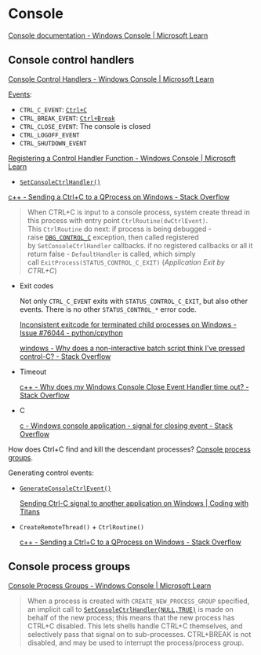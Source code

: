 # Console
[Console documentation - Windows Console | Microsoft Learn](https://learn.microsoft.com/en-us/windows/console/)

## Console control handlers
[Console Control Handlers - Windows Console | Microsoft Learn](https://learn.microsoft.com/en-us/windows/console/console-control-handlers)

[Events](https://learn.microsoft.com/en-us/windows/console/handlerroutine):
- `CTRL_C_EVENT`: [`Ctrl+C`](https://learn.microsoft.com/en-us/windows/console/ctrl-c-and-ctrl-break-signals)
- `CTRL_BREAK_EVENT`: [`Ctrl+Break`](https://learn.microsoft.com/en-us/windows/console/ctrl-c-and-ctrl-break-signals)
- `CTRL_CLOSE_EVENT`: The console is closed
- `CTRL_LOGOFF_EVENT`
- `CTRL_SHUTDOWN_EVENT`

[Registering a Control Handler Function - Windows Console | Microsoft Learn](https://learn.microsoft.com/en-us/windows/console/registering-a-control-handler-function)
- [`SetConsoleCtrlHandler()`](https://learn.microsoft.com/en-us/windows/console/setconsolectrlhandler)

[c++ - Sending a Ctrl+C to a QProcess on Windows - Stack Overflow](https://stackoverflow.com/questions/64760376/sending-a-ctrlc-to-a-qprocess-on-windows)
> When CTRL+C is input to a console process, system create thread in this process with entry point `CtrlRoutine(dwCtrlEvent)`. This `CtrlRoutine` do next: if process is being debugged - raise [`DBG_CONTROL_C`](https://learn.microsoft.com/en-us/windows/win32/debug/debugging-events) exception, then called registered by `SetConsoleCtrlHandler` callbacks. if no registered callbacks or all it return false - `DefaultHandler` is called, which simply call `ExitProcess(STATUS_CONTROL_C_EXIT)` (*Application Exit by CTRL+C*)

- Exit codes

  Not only `CTRL_C_EVENT` exits with `STATUS_CONTROL_C_EXIT`, but also other events. There is no other `STATUS_CONTROL_*` error code.

  [Inconsistent exitcode for terminated child processes on Windows - Issue #76044 - python/cpython](https://github.com/python/cpython/issues/76044)

  [windows - Why does a non-interactive batch script think I've pressed control-C? - Stack Overflow](https://stackoverflow.com/questions/25444765/why-does-a-non-interactive-batch-script-think-ive-pressed-control-c)

- Timeout

  [c++ - Why does my Windows Console Close Event Handler time out? - Stack Overflow](https://stackoverflow.com/questions/47041407/why-does-my-windows-console-close-event-handler-time-out)

- C

  [c - Windows console application - signal for closing event - Stack Overflow](https://stackoverflow.com/questions/26658707/windows-console-application-signal-for-closing-event)

How does Ctrl+C find and kill the descendant processes? [Console process groups](#console-process-groups).

Generating control events:
- [`GenerateConsoleCtrlEvent()`](https://learn.microsoft.com/en-us/windows/console/generateconsolectrlevent)

  [Sending Ctrl-C signal to another application on Windows | Coding with Titans](https://blog.codetitans.pl/post/sending-ctrl-c-signal-to-another-application-on-windows/)

- `CreateRemoteThread()` + `CtrlRoutine()`

  [c++ - Sending a Ctrl+C to a QProcess on Windows - Stack Overflow](https://stackoverflow.com/questions/64760376/sending-a-ctrlc-to-a-qprocess-on-windows)

## Console process groups
[Console Process Groups - Windows Console | Microsoft Learn](https://learn.microsoft.com/en-us/windows/console/console-process-groups)

> When a process is created with `CREATE_NEW_PROCESS_GROUP` specified, an implicit call to [`SetConsoleCtrlHandler(NULL,TRUE)`](https://learn.microsoft.com/en-us/windows/console/setconsolectrlhandler) is made on behalf of the new process; this means that the new process has CTRL+C disabled. This lets shells handle CTRL+C themselves, and selectively pass that signal on to sub-processes. CTRL+BREAK is not disabled, and may be used to interrupt the process/process group.
